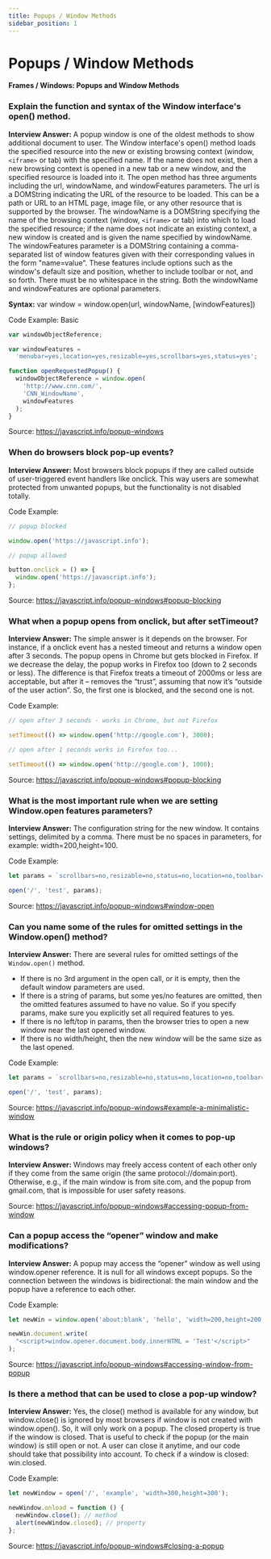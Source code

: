 ```yaml
---
title: Popups / Window Methods
sidebar_position: 1
---
```


# Popups / Window Methods

**Frames / Windows: Popups and Window Methods**

<head>
  <title>Popups / Window Methods - JavaScript Interview Questions & Answers</title>
  <meta charSet="utf-8" />
</head>

### Explain the function and syntax of the Window interface's open() method.

**Interview Answer:** A popup window is one of the oldest methods to show additional document to user. The Window interface's open() method loads the specified resource into the new or existing browsing context (window, `<iframe>` or tab) with the specified name. If the name does not exist, then a new browsing context is opened in a new tab or a new window, and the specified resource is loaded into it. The open method has three arguments including the url, windowName, and windowFeatures parameters. The url is a DOMString indicating the URL of the resource to be loaded. This can be a path or URL to an HTML page, image file, or any other resource that is supported by the browser. The windowName is a DOMString specifying the name of the browsing context (window, `<iframe>` or tab) into which to load the specified resource; if the name does not indicate an existing context, a new window is created and is given the name specified by windowName. The windowFeatures parameter is a DOMString containing a comma-separated list of window features given with their corresponding values in the form "name=value". These features include options such as the window's default size and position, whether to include toolbar or not, and so forth. There must be no whitespace in the string. Both the windowName and windowFeatures are optional parameters.

**Syntax:** var window = window.open(url, windowName, [windowFeatures])

Code Example: Basic

```js
var windowObjectReference;

var windowFeatures =
  'menubar=yes,location=yes,resizable=yes,scrollbars=yes,status=yes';

function openRequestedPopup() {
  windowObjectReference = window.open(
    'http://www.cnn.com/',
    'CNN_WindowName',
    windowFeatures
  );
}
```

Source: <https://javascript.info/popup-windows>

### When do browsers block pop-up events?

**Interview Answer:** Most browsers block popups if they are called outside of user-triggered event handlers like onclick. This way users are somewhat protected from unwanted popups, but the functionality is not disabled totally.

Code Example:

```js
// popup blocked

window.open('https://javascript.info');

// popup allowed

button.onclick = () => {
  window.open('https://javascript.info');
};
```

Source: <https://javascript.info/popup-windows#popup-blocking>

### What when a popup opens from onclick, but after setTimeout?

**Interview Answer:** The simple answer is it depends on the browser. For instance, if a onclick event has a nested timeout and returns a window open after 3 seconds. The popup opens in Chrome but gets blocked in Firefox. If we decrease the delay, the popup works in Firefox too (down to 2 seconds or less). The difference is that Firefox treats a timeout of 2000ms or less are acceptable, but after it – removes the “trust”, assuming that now it’s “outside of the user action”. So, the first one is blocked, and the second one is not.

Code Example:

```js
// open after 3 seconds - works in Chrome, but not Firefox

setTimeout(() => window.open('http://google.com'), 3000);

// open after 1 seconds works in Firefox too...

setTimeout(() => window.open('http://google.com'), 1000);
```

Source: <https://javascript.info/popup-windows#popup-blocking>

### What is the most important rule when we are setting Window.open features parameters?

**Interview Answer:** The configuration string for the new window. It contains settings, delimited by a comma. There must be no spaces in parameters, for example: width=200,height=100.

Code Example:

```js
let params = `scrollbars=no,resizable=no,status=no,location=no,toolbar=no`;

open('/', 'test', params);
```

Source: <https://javascript.info/popup-windows#window-open>

### Can you name some of the rules for omitted settings in the Window.open() method?

**Interview Answer:** There are several rules for omitted settings of the `Window.open()` method.

- If there is no 3rd argument in the open call, or it is empty, then the default window parameters are used.
- If there is a string of params, but some yes/no features are omitted, then the omitted features assumed to have no value. So if you specify params, make sure you explicitly set all required features to yes.
- If there is no left/top in params, then the browser tries to open a new window near the last opened window.
- If there is no width/height, then the new window will be the same size as the last opened.

Code Example:

```js
let params = `scrollbars=no,resizable=no,status=no,location=no,toolbar=no`;

open('/', 'test', params);
```

Source: <https://javascript.info/popup-windows#example-a-minimalistic-window>

### What is the rule or origin policy when it comes to pop-up windows?

**Interview Answer:** Windows may freely access content of each other only if they come from the same origin (the same protocol://domain:port). Otherwise, e.g., if the main window is from site.com, and the popup from gmail.com, that is impossible for user safety reasons.

Source: <https://javascript.info/popup-windows#accessing-popup-from-window>

### Can a popup access the “opener” window and make modifications?

**Interview Answer:** A popup may access the “opener” window as well using window.opener reference. It is null for all windows except popups. So the connection between the windows is bidirectional: the main window and the popup have a reference to each other.

Code Example:

```js
let newWin = window.open('about:blank', 'hello', 'width=200,height=200');

newWin.document.write(
  "<script>window.opener.document.body.innerHTML = 'Test'</script>"
);
```

Source: <https://javascript.info/popup-windows#accessing-window-from-popup>

### Is there a method that can be used to close a pop-up window?

**Interview Answer:** Yes, the close() method is available for any window, but window.close() is ignored by most browsers if window is not created with window.open(). So, it will only work on a popup. The closed property is true if the window is closed. That is useful to check if the popup (or the main window) is still open or not. A user can close it anytime, and our code should take that possibility into account. To check if a window is closed: win.closed.

Code Example:

```js
let newWindow = open('/', 'example', 'width=300,height=300');

newWindow.onload = function () {
  newWindow.close(); // method
  alert(newWindow.closed); // property
};
```

Source: <https://javascript.info/popup-windows#closing-a-popup>
